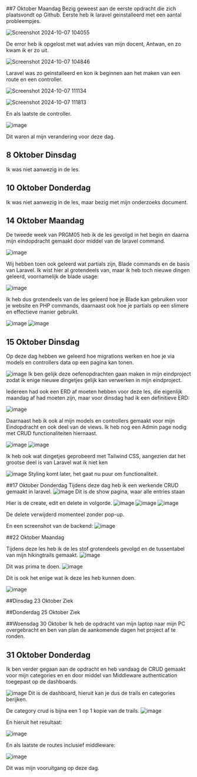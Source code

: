 ##7 Oktober Maandag
Bezig geweest aan de eerste opdracht die zich plaatsvondt op Github. 
Eerste heb ik laravel geinstalleerd met een aantal probleempjes.

![Screenshot 2024-10-07 104055](https://github.com/user-attachments/assets/3101b0c6-013e-479e-b01a-bbac3aa50871)

De error heb ik opgelost met wat advies van mijn docent, Antwan, en zo kwam ik er zo uit.

![Screenshot 2024-10-07 104846](https://github.com/user-attachments/assets/b92d8eb0-71b5-4820-a40f-86ba218a0817)

Laravel was zo geinstalleerd en kon ik beginnen aan het maken van een route en een controller.

![Screenshot 2024-10-07 111134](https://github.com/user-attachments/assets/9345e86a-ba12-42a7-9b85-eceedbc75d0e)

![Screenshot 2024-10-07 111813](https://github.com/user-attachments/assets/d1a05faa-d9f5-4337-b9ae-081139e0cb20)

En als laatste de controller.

![image](https://github.com/user-attachments/assets/c999590f-962d-44a3-852d-82d63968cec4)

Dit waren al mijn verandering voor deze dag.

## 8 Oktober Dinsdag
Ik was niet aanwezig in de les.

## 10 Oktober Donderdag
Ik was niet aanwezig in de les, maar bezig met mijn onderzoeks document.

## 14 Oktober Maandag
De tweede week van PRGM05 heb ik de les gevolgd in het begin en daarna mijn eindopdracht gemaakt door middel van de laravel command.

![image](https://github.com/user-attachments/assets/4a116401-9ec2-4876-8965-244b57201d1a)

Wij hebben toen ook geleerd wat partials zijn, Blade commands en de basis van Laravel. Ik wist hier al grotendeels van, maar ik heb toch nieuwe dingen geleerd, voornamelijk de blade usage:

![image](https://github.com/user-attachments/assets/e6789acf-2b51-4a04-898b-c4d444756c6c)

Ik heb dus grotendeels van de les geleerd hoe je Blade kan gebruiken voor je website en PHP commands, daarnaast ook hoe je partials op een slimere en effectieve manier gebruikt.

![image](https://github.com/user-attachments/assets/02feef0d-2ffa-4438-846e-503e6a8156e7)
![image](https://github.com/user-attachments/assets/95479812-f9fb-4409-80b7-7809a1841a8c)

## 15 Oktober Dinsdag
Op deze dag hebben we geleerd hoe migrations werken en hoe je via models en controllers data op een pagina kan tonen.

![image](https://github.com/user-attachments/assets/1824f2ef-2058-41f8-b043-eae8904f8258)
Ik ben gelijk deze oefenopdrachten gaan maken in mijn eindproject zodat ik enige nieuwe dingetjes gelijk kan verwerken in mijn eindproject.

Iedereen had ook een ERD af moeten hebben voor deze les, die eigenlijk maandag af had moeten zijn, maar voor dinsdag had ik een definitieve ERD:

![image](https://github.com/user-attachments/assets/d10765a3-344f-4357-bf4b-7b87e5a6bbaf)

Daarnaast heb ik ook al mijn models en controllers gemaakt voor mijn Eindopdracht en ook deel van de views. Ik heb nog een Admin page nodig met CRUD functionaliteiten hiernaast.

![image](https://github.com/user-attachments/assets/6017bd19-4931-406a-9e4c-4d8a0e555c91)
![image](https://github.com/user-attachments/assets/09b7cbde-ce06-4f42-b291-324d99b3ffae)

Ik heb ook wat dingetjes geprobeerd met Tailwind CSS, aangezien dat het grootse deel is van Laravel wat ik niet ken

![image](https://github.com/user-attachments/assets/0d6741dd-7a12-4d93-9917-2dc97e0110c8)
Styling komt later, het gaat nu puur om functionaliteit.

##17 Oktober Donderdag
Tijdens deze dag heb ik een werkende CRUD gemaakt in laravel. 
![image](https://github.com/user-attachments/assets/d1c8ba2d-bc55-4dc6-bbcd-a62a8d4d7da1)
Dit is de show pagina, waar alle entries staan

Hier is de create, edit en delete in volgorde.
![image](https://github.com/user-attachments/assets/8d4a7edf-f7aa-4fba-a376-bd82d237344e)
![image](https://github.com/user-attachments/assets/d0b039cd-d0c9-4f77-83b4-f6dcb548793a)
![image](https://github.com/user-attachments/assets/25df4c6f-5922-48be-b089-47ab16e669d3)

De delete verwijderd momenteel zonder pop-up.

En een screenshot van de backend:
![image](https://github.com/user-attachments/assets/7e92964b-6623-45b0-af78-a6a171d8e3b1)

##22 Oktober Maandag

Tijdens deze les heb ik de les stof grotendeels gevolgd en de tussentabel van mijn hikingtrails gemaakt.
![image](https://github.com/user-attachments/assets/169178a7-1d55-4d29-b1d1-fa80a8ba70e1)

Dit was prima te doen.
![image](https://github.com/user-attachments/assets/028fe3c0-230b-42b6-9639-8c321dd82efe)

Dit is ook het enige wat ik deze les heb kunnen doen.

![image](https://github.com/user-attachments/assets/e0c05f12-8788-4d76-8b58-3a16eddbb743)

##Dinsdag 23 Oktober
Ziek

##Donderdag 25 Oktober
Ziek

##Woensdag 30 Oktober
Ik heb de opdracht van mijn laptop naar mijn PC overgebracht en ben van plan de aankomende dagen het project af te ronden.

## 31 Oktober Donderdag
Ik ben verder gegaan aan de opdracht en heb vandaag de CRUD gemaakt voor mijn categories en en door middel van Middleware authentication toegepast op de dashboards.

![image](https://github.com/user-attachments/assets/2188003b-30e9-4b94-ba81-7e0e00873013)
Dit is de dashboard, hieruit kan je dus de trails en categories berijken.

De category crud is bijna een 1 op 1 kopie van de trails.
![image](https://github.com/user-attachments/assets/652d1250-be5c-4193-ad86-84f959101395)

En hieruit het resultaat:

![image](https://github.com/user-attachments/assets/3a64e571-9982-43b0-95e3-a3003d1b66ef)

En als laatste de routes inclusief middleware:

![image](https://github.com/user-attachments/assets/f03102df-9c9e-4dc3-b919-6d2336c6a781)

Dit was mijn vooruitgang op deze dag.
